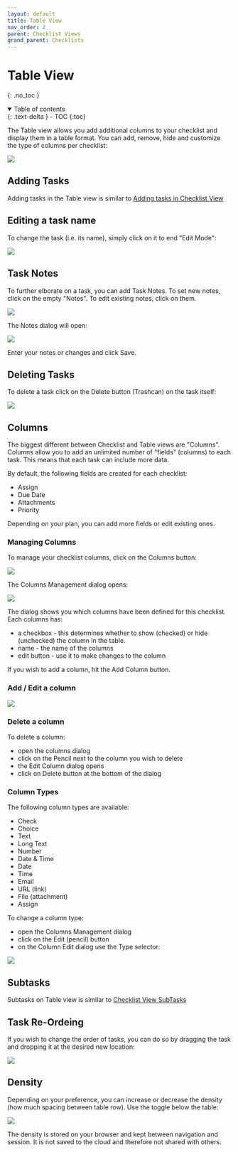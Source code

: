 ```yaml
---
layout: default
title: Table View
nav_order: 2
parent: Checklist Views
grand_parent: Checklists
---
```

# Table View
{: .no_toc }


<details open markdown="block">
  <summary>
    Table of contents
  </summary>
  {: .text-delta }
- TOC
{:toc}
</details>

The Table view allows you add additional columns to your checklist and display them in a table format. You can add, remove, hide and customize the type of columns per checklist:

![](/assets/images/checklists/checklist-table-view.png)

## Adding Tasks
Adding tasks in the Table view is similar to [Adding tasks in Checklist View](/checklists/checklist-view/#adding-tasks)

## Editing a task name
To change the task (i.e. its name), simply click on it to end "Edit Mode":

![](/assets/images/checklists/checklist-table-view-task-edit.png)

## Task Notes
To further elborate on a task, you can add Task Notes. To set new notes, click on the empty "Notes". To edit existing notes, click on them. 

![](/assets/images/checklists/checklist-table-view-task-notes.png)

 The Notes dialog will open:

![](/assets/images/checklists/checklist-table-view-task-notes-open.png)

Enter your notes or changes and click Save.

## Deleting Tasks
To delete a task click on the Delete button (Trashcan) on the task itself:

![](/assets/images/checklists/checklist-table-view-task-delete.png)

## Columns
The biggest different between Checklist and Table views are "Columns". Columns allow you to add an unlimited number of "fields" (columns) to each task. This means that each task can include more data.

By default, the following fields are created for each checklist:
* Assign
* Due Date
* Attachments
* Priority

Depending on your plan, you can add more fields or edit existing ones.

### Managing Columns
To manage your checklist columns, click on the Columns button:

![](/assets/images/checklists/checklist-table-view-columns-menu.png)

The Columns Management dialog opens:

![](/assets/images/checklists/checklist-table-view-columns.png)

The dialog shows you which columns have been defined for this checklist. Each columns has:
* a checkbox - this determines whether to show (checked) or hide (unchecked) the column in the table. 
* name - the name of the columns
* edit button - use it to make changes to the column

If you wish to add a column, hit the Add Column button.

### Add / Edit a column


![](/assets/images/checklists/checklist-table-view-column-edit.png)

### Delete a column
To delete a column:
* open the columns dialog
* click on the Pencil next to the column you wish to delete
* the Edit Column dialog opens
* click on Delete button at the bottom of the dialog

### Column Types
The following column types are available:
* Check
* Choice
* Text
* Long Text
* Number
* Date & Time
* Date
* Time
* Email
* URL (link)
* File (attachment)
* Assign

To change a column type:
* open the Columns Management dialog
* click on the Edit (pencil) button
* on the Column Edit dialog use the Type selector:

![](/assets/images/checklists/checklist-table-view-column-types.png)

## Subtasks
Subtasks on Table view is similar to [Checklist View SubTasks](/checklists/checklist-view/#subtasks)

## Task Re-Ordeing
If you wish to change the order of tasks, you can do so by dragging the task and dropping it at the desired new location:

![](/assets/images/checklists/checklist-table-view-dnd.png)


## Density
Depending on your preference, you can increase or decrease the density (how much spacing between table row). Use the toggle below the table:

![](/assets/images/checklists/checklist-table-view-density.png)

The density is stored on your browser and kept between navigation and session. It is not saved to the cloud and therefore not shared with others.